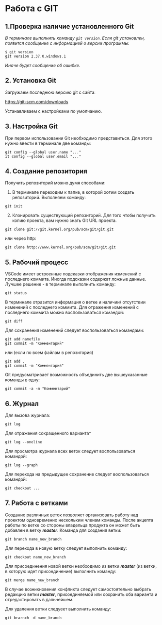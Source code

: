 # Работа с GIT
## 1.Проверка наличие установленного Git
*В терминале выполнить команду `git version`.
Если git установлен, появится сообщение с информацией о версии программы:*
```
$ git version
git version 2.37.0.windows.1
```
*Иначе будет сообщение об ошибке.*

## 2. Установка Git
Загружаем последнюю версию git с сайта:

https://git-scm.com/downloads

Устанавливаем с настройками по умолчанию.

## 3. Настройка Git
При первом использовании Git необходимо представиться. Для этого нужно ввести в терминале две команды:
```
git config --global user.name "..."
it config --global user.email "..."
```
## 4. Создание репозитория
Получить репозиторий можно думя способами:
1. В терминале переходим к папке, в которой хотим создать репозиторий. Выполняем команду:
```
git init
```
2. Клонировать существующий репозиторий. Для того чтобы получить копию проекта, вам нужно знать Git URL проекта.
```
git clone git://git.kernel.org/pub/scm/git/git.git
```
или через http:
```
git clone http://www.kernel.org/pub/scm/git/git.git
```


## 5. Рабочий процесс

VSCode имеет встроенные подсказки отображения изменений с последнего коммита. Иногда подсказки содержат ложные данные.
Лучшее решение - в терминале выполнить команду:
```
git status
```
В терминале отразится информация о ветке и наличии/ отсутствии изменений с последнего коммита. Для отражения изменений с последнего коммита можно воспользоваться командой:
```
git diff
```
Для сохранения изменений следует воспользоваться командами:
```
git add namefile
git commit -m "Комментарий"
```
или (если по всем файлам в репозитория)
```
git add .
git commit -m "Комментарий"
```
Git предусматривает возможность объединить две вышеуказанные команды в одну:
```
git commit -a -m "Комментарий"
```

## 6. Журнал
Для вызова журнала:
```
git log
```
Для отражения сокращенного варианта^
```
git log --oneline
```
Для просмотра журнала всех веток следует воспользоваться командой:
```
git log --graph
```

Для перехода на предыдущее сохранение следует воспользоваться командой:
```
git checkout ...
```

## 7. Работа с ветками
Создание различных веток позволяет организовать работу над проектом одновременно нескольким членам команды. После акцепта работы по ветке со стороны владельца продукта он может быть добавлен в ветку __*master*__.
Команда для создания ветки:
```
git branch name_new_branch
```
Для перехода в новую ветку следует выполнить команду:
```
git checkout name_new_branch
```
Для присоединения новой ветки необходимо из ветки **_master_** (из ветки, в которую идет присоединение) выполнить команду:
```
git merge name_new_branch
``` 
В случае возникновения конфликта следует самостоятельно выбрать редакцию ветки __*master*__, присоединяемой или сохранить оба варианта и отредактировать в дальнейшем.

Для удаления ветки следуеет выполнить команду:
```
git brarnch -d name_branch
```
